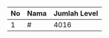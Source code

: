 | No | Nama            | Jumlah Level |
|----|-----------------|--------------|
| 1  | #    |    4016        |
